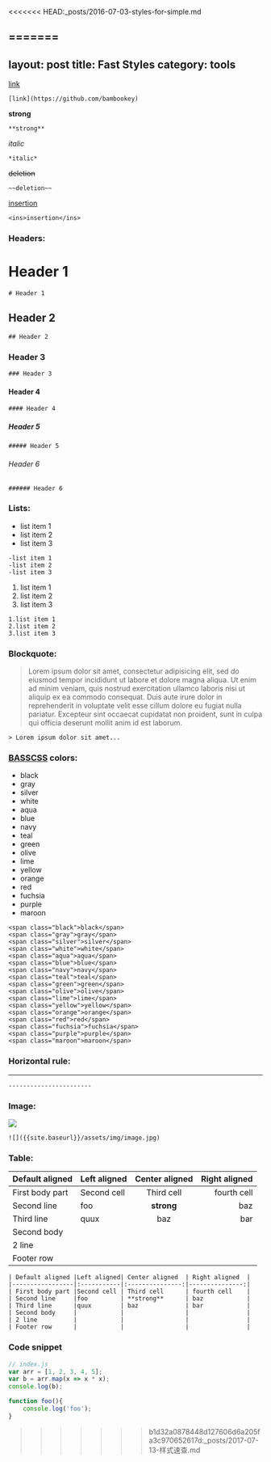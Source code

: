 <<<<<<< HEAD:_posts/2016-07-03-styles-for-simple.md

=======
---
layout: post
title:  Fast Styles
category: tools
---


[link](https://github.com/bambookey)
```
[link](https://github.com/bambookey)
```

**strong**
```
**strong**
```

*italic*
```
*italic*
```

~~deletion~~
```
~~deletion~~
```

<ins>insertion</ins>
```
<ins>insertion</ins>
```


### Headers:

# Header 1
```
# Header 1
```

## Header 2
```
## Header 2
```

### Header 3
```
### Header 3
```

#### Header 4
```
#### Header 4
```

##### Header 5
```
##### Header 5
```

###### Header 6
```
###### Header 6
```

### Lists:

- list item 1
- list item 2
- list item 3
```
-list item 1
-list item 2
-list item 3
```

1. list item 1
2. list item 2
3. list item 3
```
1.list item 1
2.list item 2
3.list item 3
```

### Blockquote:

> Lorem ipsum dolor sit amet, consectetur adipisicing elit, sed do eiusmod tempor incididunt ut labore et dolore magna aliqua. Ut enim ad minim veniam, quis nostrud exercitation ullamco laboris nisi ut aliquip ex ea commodo consequat. Duis aute irure dolor in reprehenderit in voluptate velit esse cillum dolore eu fugiat nulla pariatur. Excepteur sint occaecat cupidatat non proident, sunt in culpa qui officia deserunt mollit anim id est laborum.

```
> Lorem ipsum dolor sit amet...
```
### [BASSCSS](http://www.basscss.com/) colors:

- <span class="black">black</span>
- <span class="gray">gray</span>
- <span class="silver">silver</span>
- <span class="white">white</span>
- <span class="aqua">aqua</span>
- <span class="blue">blue</span>
- <span class="navy">navy</span>
- <span class="teal">teal</span>
- <span class="green">green</span>
- <span class="olive">olive</span>
- <span class="lime">lime</span>
- <span class="yellow">yellow</span>
- <span class="orange">orange</span>
- <span class="red">red</span>
- <span class="fuchsia">fuchsia</span>
- <span class="purple">purple</span>
- <span class="maroon">maroon</span>
```
<span class="black">black</span>
<span class="gray">gray</span>
<span class="silver">silver</span>
<span class="white">white</span>
<span class="aqua">aqua</span>
<span class="blue">blue</span>
<span class="navy">navy</span>
<span class="teal">teal</span>
<span class="green">green</span>
<span class="olive">olive</span>
<span class="lime">lime</span>
<span class="yellow">yellow</span>
<span class="orange">orange</span>
<span class="red">red</span>
<span class="fuchsia">fuchsia</span>
<span class="purple">purple</span>
<span class="maroon">maroon</span>
```

### Horizontal rule:

-----------------------
```
-----------------------
```

### Image:

![]({{site.baseurl}}/assets/img/image.jpg)
```
![]({{site.baseurl}}/assets/img/image.jpg)
```

### Table:


| Default aligned |Left aligned| Center aligned  | Right aligned  |
|-----------------|:-----------|:---------------:|---------------:|
| First body part |Second cell | Third cell      | fourth cell    |
| Second line     |foo         | **strong**      | baz            |
| Third line      |quux        | baz             | bar            |
| Second body     |            |                 |                |
| 2 line          |            |                 |                |
| Footer row      |            |                 |                |

```
| Default aligned |Left aligned| Center aligned  | Right aligned  |
|-----------------|:-----------|:---------------:|---------------:|
| First body part |Second cell | Third cell      | fourth cell    |
| Second line     |foo         | **strong**      | baz            |
| Third line      |quux        | baz             | bar            |
| Second body     |            |                 |                |
| 2 line          |            |                 |                |
| Footer row      |            |                 |                |
```

### Code snippet

```javascript
// index.js
var arr = [1, 2, 3, 4, 5];
var b = arr.map(x => x * x);
console.log(b);

function foo(){
	console.log('foo');
}

```
>>>>>>> b1d32a0878448d127606d6a205fa3c970652617d:_posts/2017-07-13-样式速查.md
